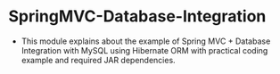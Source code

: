 # SpringMVC-Database-Integration

- This module explains about the example of Spring MVC + Database Integration with MySQL using Hibernate ORM with practical coding example and required JAR dependencies.

